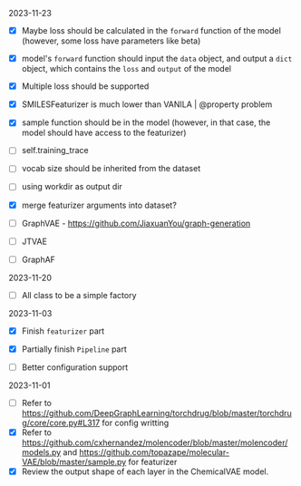 2023-11-23
- [x] Maybe loss should be calculated in the `forward` function of the model (however, some loss have parameters like beta)
- [x] model's `forward` function should input the `data` object, and output a `dict` object, which contains the `loss` and `output` of the model 
- [x] Multiple loss should be supported
- [x] SMILESFeaturizer is much lower than VANILA | @property problem
- [x] sample function should be in the model (however, in that case, the model should have access to the featurizer)
- [ ] self.training_trace
- [ ] vocab size should be inherited from the dataset
- [ ] using workdir as output dir
- [x] merge featurizer arguments into dataset?
- [ ] GraphVAE - https://github.com/JiaxuanYou/graph-generation
- [ ] JTVAE
- [ ] GraphAF


2023-11-20
- [ ] All class to be a simple factory

2023-11-03
- [x] Finish `featurizer` part
- [x] Partially finish `Pipeline` part
- [ ] Better configuration support


2023-11-01

- [ ] Refer to https://github.com/DeepGraphLearning/torchdrug/blob/master/torchdrug/core/core.py#L317 for config writting
- [x] Refer to https://github.com/cxhernandez/molencoder/blob/master/molencoder/models.py and https://github.com/topazape/molecular-VAE/blob/master/sample.py for featurizer
- [x] Review the output shape of each layer in the ChemicalVAE model.